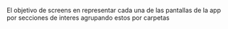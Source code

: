 El objetivo de screens en representar cada una de las pantallas de la app por secciones de interes agrupando estos por carpetas
